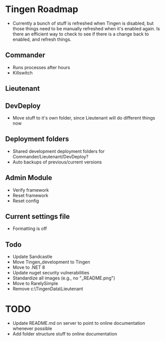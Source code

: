 <!-- u241205 -->

# Tingen Roadmap

- Currently a bunch of stuff is refreshed when Tingen is disabled, but those things need to be manually refreshed when it's enabled again. Is there an efficient way to check to see if there is a change back to enabled, and refresh things.

## Commander

- Runs processes after hours
- Killswitch

## Lieutenant

## DevDeploy

- Move stuff to it's own folder, since Lieutenant will do different things now

## Deployment folders

- Shared development deployment folders for Commander/Lieutenant/DevDeploy?
- Auto backups of previous/current versions

## Admin Module

- Verify framework
- Reset framework
- Reset config

## Current settings file

- Formatting is off

## Todo

- Update Sandcastle
- Move Tingen_development to Tingen
- Move to .NET 8
- Update nuget security vulnerabilities
- Standardize all images (e.g., no "_README.png")
- Move to RarelySimple
- Remove c:\TingenData\Lieutenant



# TODO

* Update README.md on server to point to online documentation whenever possible
* Add folder structure stuff to online documentation